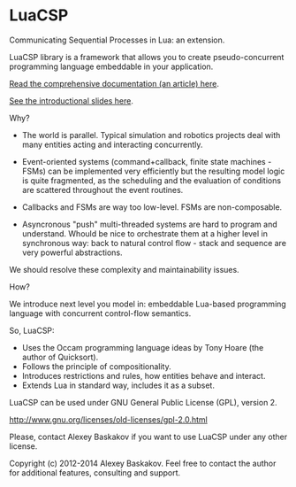 LuaCSP
======

Communicating Sequential Processes in Lua: an extension.

LuaCSP library is a framework that allows you to create pseudo-concurrent
programming language embeddable in your application.

[Read the comprehensive documentation (an article) here](http://htmlpreview.github.com/?https://github.com/loyso/LuaCSP/blob/master/doc/html/LuaCSP.html).

[See the introductional slides here](https://www.slideshare.net/AlexeyBaskakov/lua-csp-slides).

Why?

- The world is parallel. Typical simulation and robotics projects deal with
many entities acting and interacting concurrently.

- Event-oriented systems (command+callback, finite state machines - FSMs) can be
implemented very efficiently but the resulting model logic is quite
fragmented, as the scheduling and the evaluation of conditions are
scattered throughout the event routines. 

- Callbacks and FSMs are way too low-level. FSMs are non-composable.

- Asyncronous "push" multi-threaded systems are hard to program and understand.
Whould be nice to orchestrate them at a higher level in synchronous way: back to
natural control flow - stack and sequence are very powerful abstractions.

We should resolve these complexity and maintainability issues.


How?

We introduce next level you model in: embeddable Lua-based programming language with
concurrent control-flow semantics.

So, LuaCSP:
- Uses the Occam programming language ideas by Tony Hoare (the author of Quicksort).
- Follows the principle of compositionality.
- Introduces restrictions and rules, how entities behave and interact.
- Extends Lua in standard way, includes it as a subset.

LuaCSP can be used under GNU General Public License (GPL), version 2.

http://www.gnu.org/licenses/old-licenses/gpl-2.0.html

Please, contact Alexey Baskakov if you want to use LuaCSP under any other license.

Copyright (c) 2012-2014 Alexey Baskakov.
Feel free to contact the author for additional features, consulting and support.
